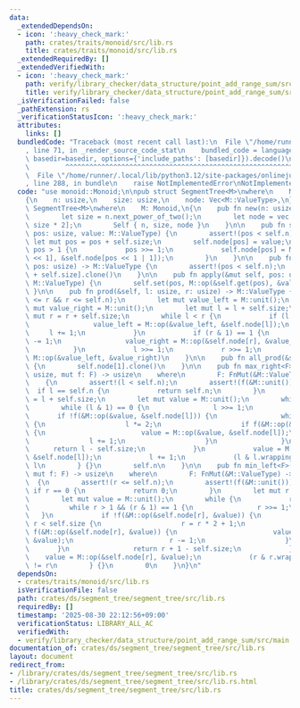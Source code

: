 ```yaml
---
data:
  _extendedDependsOn:
  - icon: ':heavy_check_mark:'
    path: crates/traits/monoid/src/lib.rs
    title: crates/traits/monoid/src/lib.rs
  _extendedRequiredBy: []
  _extendedVerifiedWith:
  - icon: ':heavy_check_mark:'
    path: verify/library_checker/data_structure/point_add_range_sum/src/main.rs
    title: verify/library_checker/data_structure/point_add_range_sum/src/main.rs
  _isVerificationFailed: false
  _pathExtension: rs
  _verificationStatusIcon: ':heavy_check_mark:'
  attributes:
    links: []
  bundledCode: "Traceback (most recent call last):\n  File \"/home/runner/.local/lib/python3.12/site-packages/onlinejudge_verify/documentation/build.py\"\
    , line 71, in _render_source_code_stat\n    bundled_code = language.bundle(stat.path,\
    \ basedir=basedir, options={'include_paths': [basedir]}).decode()\n          \
    \         ^^^^^^^^^^^^^^^^^^^^^^^^^^^^^^^^^^^^^^^^^^^^^^^^^^^^^^^^^^^^^^^^^^^^^^^^^^^^^^^^^\n\
    \  File \"/home/runner/.local/lib/python3.12/site-packages/onlinejudge_verify/languages/rust.py\"\
    , line 288, in bundle\n    raise NotImplementedError\nNotImplementedError\n"
  code: "use monoid::Monoid;\n\npub struct SegmentTree<M>\nwhere\n    M: Monoid,\n\
    {\n    n: usize,\n    size: usize,\n    node: Vec<M::ValueType>,\n}\n\nimpl<M>\
    \ SegmentTree<M>\nwhere\n    M: Monoid,\n{\n    pub fn new(n: usize) -> Self {\n\
    \        let size = n.next_power_of_two();\n        let node = vec![M::unit();\
    \ size * 2];\n        Self { n, size, node }\n    }\n\n    pub fn set(&mut self,\
    \ pos: usize, value: M::ValueType) {\n        assert!(pos < self.n);\n       \
    \ let mut pos = pos + self.size;\n        self.node[pos] = value;\n        while\
    \ pos > 1 {\n            pos >>= 1;\n            self.node[pos] = M::op(&self.node[pos\
    \ << 1], &self.node[pos << 1 | 1]);\n        }\n    }\n\n    pub fn get(&self,\
    \ pos: usize) -> M::ValueType {\n        assert!(pos < self.n);\n        self.node[pos\
    \ + self.size].clone()\n    }\n\n    pub fn apply(&mut self, pos: usize, value:\
    \ M::ValueType) {\n        self.set(pos, M::op(&self.get(pos), &value));\n   \
    \ }\n\n    pub fn prod(&self, l: usize, r: usize) -> M::ValueType {\n        assert!(l\
    \ <= r && r <= self.n);\n        let mut value_left = M::unit();\n        let\
    \ mut value_right = M::unit();\n        let mut l = l + self.size;\n        let\
    \ mut r = r + self.size;\n        while l < r {\n            if (l & 1) == 1 {\n\
    \                value_left = M::op(&value_left, &self.node[l]);\n           \
    \     l += 1;\n            }\n            if (r & 1) == 1 {\n                r\
    \ -= 1;\n                value_right = M::op(&self.node[r], &value_right);\n \
    \           }\n            l >>= 1;\n            r >>= 1;\n        }\n       \
    \ M::op(&value_left, &value_right)\n    }\n\n    pub fn all_prod(&self) -> M::ValueType\
    \ {\n        self.node[1].clone()\n    }\n\n    pub fn max_right<F>(&self, l:\
    \ usize, mut f: F) -> usize\n    where\n        F: FnMut(&M::ValueType) -> bool,\n\
    \    {\n        assert!(l < self.n);\n        assert!(f(&M::unit()));\n      \
    \  if l == self.n {\n            return self.n;\n        }\n        let mut l\
    \ = l + self.size;\n        let mut value = M::unit();\n        while {\n    \
    \        while (l & 1) == 0 {\n                l >>= 1;\n            }\n     \
    \       if !f(&M::op(&value, &self.node[l])) {\n                while l < self.size\
    \ {\n                    l *= 2;\n                    if f(&M::op(&value, &self.node[l]))\
    \ {\n                        value = M::op(&value, &self.node[l]);\n         \
    \               l += 1;\n                    }\n                }\n          \
    \      return l - self.size;\n            }\n            value = M::op(&value,\
    \ &self.node[l]);\n            l += 1;\n            (l & l.wrapping_neg()) !=\
    \ l\n        } {}\n        self.n\n    }\n\n    pub fn min_left<F>(&self, r: usize,\
    \ mut f: F) -> usize\n    where\n        F: FnMut(&M::ValueType) -> bool,\n  \
    \  {\n        assert!(r <= self.n);\n        assert!(f(&M::unit()));\n       \
    \ if r == 0 {\n            return 0;\n        }\n        let mut r = r + self.size;\n\
    \        let mut value = M::unit();\n        while {\n            r -= 1;\n  \
    \          while r > 1 && (r & 1) == 1 {\n                r >>= 1;\n         \
    \   }\n            if !f(&M::op(&self.node[r], &value)) {\n                while\
    \ r < self.size {\n                    r = r * 2 + 1;\n                    if\
    \ f(&M::op(&self.node[r], &value)) {\n                        value = M::op(&self.node[r],\
    \ &value);\n                        r -= 1;\n                    }\n         \
    \       }\n                return r + 1 - self.size;\n            }\n        \
    \    value = M::op(&self.node[r], &value);\n            (r & r.wrapping_neg())\
    \ != r\n        } {}\n        0\n    }\n}\n"
  dependsOn:
  - crates/traits/monoid/src/lib.rs
  isVerificationFile: false
  path: crates/ds/segment_tree/segment_tree/src/lib.rs
  requiredBy: []
  timestamp: '2025-08-30 22:12:56+09:00'
  verificationStatus: LIBRARY_ALL_AC
  verifiedWith:
  - verify/library_checker/data_structure/point_add_range_sum/src/main.rs
documentation_of: crates/ds/segment_tree/segment_tree/src/lib.rs
layout: document
redirect_from:
- /library/crates/ds/segment_tree/segment_tree/src/lib.rs
- /library/crates/ds/segment_tree/segment_tree/src/lib.rs.html
title: crates/ds/segment_tree/segment_tree/src/lib.rs
---
```

